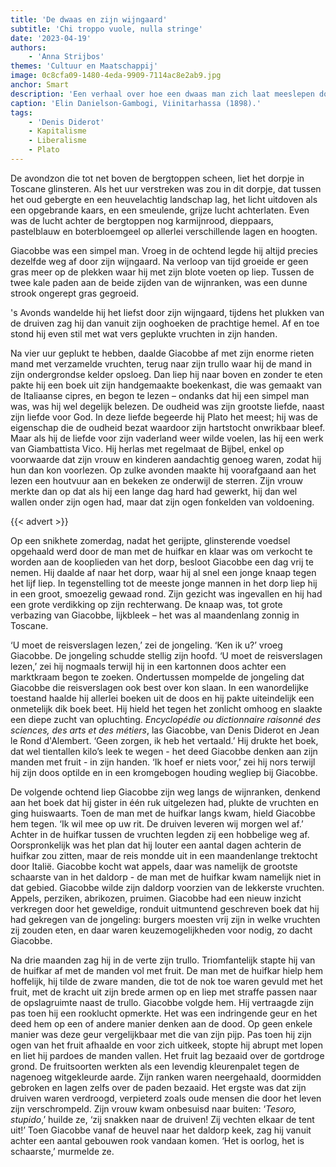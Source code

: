 ```yaml
---
title: 'De dwaas en zijn wijngaard'
subtitle: 'Chi troppo vuole, nulla stringe'
date: '2023-04-19'
authors:
    - 'Anna Strijbos'
themes: 'Cultuur en Maatschappij'
image: 0c8cfa09-1480-4eda-9909-7114ac8e2ab9.jpg
anchor: Smart
description: 'Een verhaal over hoe een dwaas man zich laat meeslepen door verlangen en zijn thuis in verval stort.'
caption: 'Elin Danielson-Gambogi, Viinitarhassa (1898).'
tags:
    - 'Denis Diderot'
    - Kapitalisme
    - Liberalisme
    - Plato
---
```


De avondzon die tot net boven de bergtoppen scheen, liet het dorpje in Toscane glinsteren. Als het uur verstreken was zou in dit dorpje, dat tussen het oud gebergte en een heuvelachtig landschap lag, het licht uitdoven als een opgebrande kaars, en een smeulende, grijze lucht achterlaten. Even was de lucht achter de bergtoppen nog karmijnrood, dieppaars, pastelblauw en boterbloemgeel op allerlei verschillende lagen en hoogten.

Giacobbe was een simpel man. Vroeg in de ochtend legde hij altijd precies dezelfde weg af door zijn wijngaard. Na verloop van tijd groeide er geen gras meer op de plekken waar hij met zijn blote voeten op liep. Tussen de twee kale paden aan de beide zijden van de wijnranken, was een dunne strook ongerept gras gegroeid.

's Avonds wandelde hij het liefst door zijn wijngaard, tijdens het plukken van de druiven zag hij dan vanuit zijn ooghoeken de prachtige hemel. Af en toe stond hij even stil met wat vers geplukte vruchten in zijn handen. 

Na vier uur geplukt te hebben, daalde Giacobbe af met zijn enorme rieten mand met verzamelde vruchten, terug naar zijn trullo waar hij de mand in zijn ondergrondse kelder opsloeg. Dan liep hij naar boven en zonder te eten pakte hij een boek uit zijn handgemaakte boekenkast, die was gemaakt van de Italiaanse cipres, en begon te lezen – ondanks dat hij een simpel man was, was hij wel degelijk belezen. De oudheid was zijn grootste liefde, naast zijn liefde voor God. In deze liefde begeerde hij Plato het meest; hij was de eigenschap die de oudheid bezat waardoor zijn hartstocht onwrikbaar bleef. Maar als hij de liefde voor zijn vaderland weer wilde voelen, las hij een werk van Giambattista Vico. Hij herlas met regelmaat de Bijbel, enkel op voorwaarde dat zijn vrouw en kinderen aandachtig genoeg waren, zodat hij hun dan kon voorlezen. Op zulke avonden maakte hij voorafgaand aan het lezen een houtvuur aan en bekeken ze onderwijl de sterren. Zijn vrouw merkte dan op dat als hij een lange dag hard had gewerkt, hij dan wel wallen onder zijn ogen had, maar dat zijn ogen fonkelden van voldoening. 
 
{{< advert >}}

Op een snikhete zomerdag, nadat het gerijpte, glinsterende voedsel opgehaald werd door de man met de huifkar en klaar was om verkocht te worden aan de kooplieden van het dorp, besloot Giacobbe een dag vrij te nemen. Hij daalde af naar het dorp, waar hij al snel een jonge knaap tegen het lijf liep. In tegenstelling tot de meeste jonge mannen in het dorp liep hij in een groot, smoezelig gewaad rond. Zijn gezicht was ingevallen en hij had een grote verdikking op zijn rechterwang. De knaap was, tot grote verbazing van Giacobbe, lijkbleek – het was al maandenlang zonnig in Toscane.
 
‘U moet de reisverslagen lezen,’ zei de jongeling. 
‘Ken ik u?’ vroeg Giacobbe. De jongeling schudde stellig zijn hoofd. 
‘U moet de reisverslagen lezen,’ zei hij nogmaals terwijl hij in een kartonnen doos achter een marktkraam begon te zoeken. Ondertussen mompelde de jongeling dat Giacobbe die reisverslagen ook best over kon slaan. In een wanordelijke toestand haalde hij allerlei boeken uit de doos en hij pakte uiteindelijk een onmetelijk dik boek beet. Hij hield het tegen het zonlicht omhoog en slaakte een diepe zucht van opluchting. _Encyclopédie ou dictionnaire raisonné des sciences, des arts et des métiers_, las Giacobbe, van Denis Diderot en Jean le Rond d'Alembert. 
‘Geen zorgen, ik heb het vertaald.’
Hij drukte het boek, dat wel tientallen kilo’s leek te wegen - het deed Giacobbe denken aan zijn manden met fruit - in zijn handen. 
‘Ik hoef er niets voor,’ zei hij nors terwijl hij zijn doos optilde en in een kromgebogen houding wegliep bij Giacobbe. 
 
De volgende ochtend liep Giacobbe zijn weg langs de wijnranken, denkend aan het boek dat hij gister in één ruk uitgelezen had, plukte de vruchten en ging huiswaarts. Toen de man met de huifkar langs kwam, hield Giacobbe hem tegen.
‘Ik wil mee op uw rit. De druiven leveren wij morgen wel af.’ 
Achter in de huifkar tussen de vruchten legden zij een hobbelige weg af. Oorspronkelijk was het plan dat hij louter een aantal dagen achterin de huifkar zou zitten, maar de reis mondde uit in een maandenlange trektocht door Italië. Giacobbe kocht wat appels, daar was namelijk de grootste schaarste van in het daldorp - de man met de huifkar kwam namelijk niet in dat gebied. Giacobbe wilde zijn daldorp voorzien van de lekkerste vruchten. Appels, perziken, abrikozen, pruimen. Giacobbe had een nieuw inzicht verkregen door het geweldige, ronduit uitmuntend geschreven boek dat hij had gekregen van de jongeling: burgers moesten vrij zijn in welke vruchten zij zouden eten, en daar waren keuzemogelijkheden voor nodig, zo dacht Giacobbe. 
 
Na drie maanden zag hij in de verte zijn trullo. Triomfantelijk stapte hij van de huifkar af met de manden vol met fruit. De man met de huifkar hielp hem hoffelijk, hij tilde de zware manden, die tot de nok toe waren gevuld met het fruit, met de kracht uit zijn brede armen op en liep met straffe passen naar de opslagruimte naast de trullo. Giacobbe volgde hem. Hij vertraagde zijn pas toen hij een rooklucht opmerkte. Het was een indringende geur en het deed hem op een of andere manier denken aan de dood. Op geen enkele manier was deze geur vergelijkbaar met die van zijn pijp. Pas toen hij zijn ogen van het fruit afhaalde en voor zich uitkeek, stopte hij abrupt met lopen en liet hij pardoes de manden vallen. Het fruit lag bezaaid over de gortdroge grond. De fruitsoorten werkten als een levendig kleurenpalet tegen de nagenoeg witgekleurde aarde. Zijn ranken waren neergehaald, doormidden gebroken en lagen zelfs over de paden bezaaid. Het ergste was dat zijn druiven waren verdroogd, verpieterd zoals oude mensen die door het leven zijn verschrompeld. 
Zijn vrouw kwam onbesuisd naar buiten: ‘_Tesoro, stupido_,’ huilde ze, ‘zij snakken naar de druiven! Zij vechten elkaar de tent uit!’ 
Toen Giacobbe vanaf de heuvel naar het daldorp keek, zag hij vanuit achter een aantal gebouwen rook vandaan komen. 
‘Het is oorlog, het is schaarste,’ murmelde ze.

